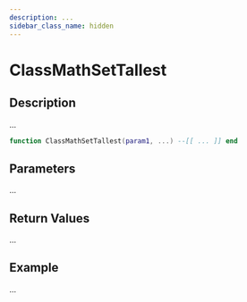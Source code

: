 ```yaml
---
description: ...
sidebar_class_name: hidden
---
```


# ClassMathSetTallest

## Description

...

```lua
function ClassMathSetTallest(param1, ...) --[[ ... ]] end
```

## Parameters

...

## Return Values

...

## Example

...

